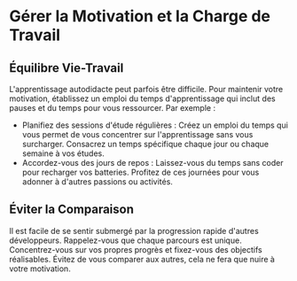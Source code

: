 # Gérer la Motivation et la Charge de Travail

## Équilibre Vie-Travail

L'apprentissage autodidacte peut parfois être difficile. Pour maintenir votre motivation, établissez un emploi du temps d'apprentissage qui inclut des pauses et du temps pour vous ressourcer. Par exemple :

- Planifiez des sessions d'étude régulières : Créez un emploi du temps qui vous permet de vous concentrer sur l'apprentissage sans vous surcharger. Consacrez un temps spécifique chaque jour ou chaque semaine à vos études.
- Accordez-vous des jours de repos : Laissez-vous du temps sans coder pour recharger vos batteries. Profitez de ces journées pour vous adonner à d'autres passions ou activités.

## Éviter la Comparaison

Il est facile de se sentir submergé par la progression rapide d'autres développeurs. Rappelez-vous que chaque parcours est unique. Concentrez-vous sur vos propres progrès et fixez-vous des objectifs réalisables. Évitez de vous comparer aux autres, cela ne fera que nuire à votre motivation.